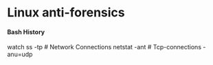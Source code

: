 Linux anti-forensics
====================

#### Bash History

watch ss -tp                                # Network Connections
netstat -ant                                # Tcp-connections -anu=udp
